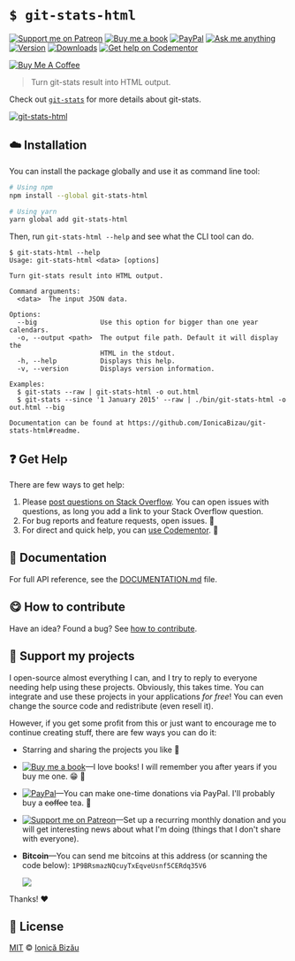 <!-- Please do not edit this file. Edit the `blah` field in the `package.json` instead. If in doubt, open an issue. -->


















# `$ git-stats-html`

 [![Support me on Patreon][badge_patreon]][patreon] [![Buy me a book][badge_amazon]][amazon] [![PayPal][badge_paypal_donate]][paypal-donations] [![Ask me anything](https://img.shields.io/badge/ask%20me-anything-1abc9c.svg)](https://github.com/IonicaBizau/ama) [![Version](https://img.shields.io/npm/v/git-stats-html.svg)](https://www.npmjs.com/package/git-stats-html) [![Downloads](https://img.shields.io/npm/dt/git-stats-html.svg)](https://www.npmjs.com/package/git-stats-html) [![Get help on Codementor](https://cdn.codementor.io/badges/get_help_github.svg)](https://www.codementor.io/johnnyb?utm_source=github&utm_medium=button&utm_term=johnnyb&utm_campaign=github)

<a href="https://www.buymeacoffee.com/H96WwChMy" target="_blank"><img src="https://www.buymeacoffee.com/assets/img/custom_images/yellow_img.png" alt="Buy Me A Coffee"></a>







> Turn git-stats result into HTML output.






Check out [`git-stats`](https://github.com/IonicaBizau/git-stats) for more details about git-stats.






[![git-stats-html](http://i.imgur.com/hnSUlCx.png)](#)







## :cloud: Installation

You can install the package globally and use it as command line tool:


```sh
# Using npm
npm install --global git-stats-html

# Using yarn
yarn global add git-stats-html
```


Then, run `git-stats-html --help` and see what the CLI tool can do.


```
$ git-stats-html --help
Usage: git-stats-html <data> [options]

Turn git-stats result into HTML output.

Command arguments:
  <data>  The input JSON data.

Options:
  --big                Use this option for bigger than one year calendars.
  -o, --output <path>  The output file path. Default it will display the
                       HTML in the stdout.
  -h, --help           Displays this help.
  -v, --version        Displays version information.

Examples:
  $ git-stats --raw | git-stats-html -o out.html
  $ git-stats --since '1 January 2015' --raw | ./bin/git-stats-html -o out.html --big

Documentation can be found at https://github.com/IonicaBizau/git-stats-html#readme.
```






















## :question: Get Help

There are few ways to get help:



 1. Please [post questions on Stack Overflow](https://stackoverflow.com/questions/ask). You can open issues with questions, as long you add a link to your Stack Overflow question.
 2. For bug reports and feature requests, open issues. :bug:
 3. For direct and quick help, you can [use Codementor](https://www.codementor.io/johnnyb). :rocket:





## :memo: Documentation

For full API reference, see the [DOCUMENTATION.md][docs] file.












## :yum: How to contribute
Have an idea? Found a bug? See [how to contribute][contributing].


## :sparkling_heart: Support my projects
I open-source almost everything I can, and I try to reply to everyone needing help using these projects. Obviously,
this takes time. You can integrate and use these projects in your applications *for free*! You can even change the source code and redistribute (even resell it).

However, if you get some profit from this or just want to encourage me to continue creating stuff, there are few ways you can do it:


 - Starring and sharing the projects you like :rocket:
 - [![Buy me a book][badge_amazon]][amazon]—I love books! I will remember you after years if you buy me one. :grin: :book:
 - [![PayPal][badge_paypal]][paypal-donations]—You can make one-time donations via PayPal. I'll probably buy a ~~coffee~~ tea. :tea:
 - [![Support me on Patreon][badge_patreon]][patreon]—Set up a recurring monthly donation and you will get interesting news about what I'm doing (things that I don't share with everyone).
 - **Bitcoin**—You can send me bitcoins at this address (or scanning the code below): `1P9BRsmazNQcuyTxEqveUsnf5CERdq35V6`

    ![](https://i.imgur.com/z6OQI95.png)


Thanks! :heart:
























## :scroll: License

[MIT][license] © [Ionică Bizău][website]






[license]: /LICENSE
[website]: https://ionicabizau.net
[contributing]: /CONTRIBUTING.md
[docs]: /DOCUMENTATION.md
[badge_patreon]: https://ionicabizau.github.io/badges/patreon.svg
[badge_amazon]: https://ionicabizau.github.io/badges/amazon.svg
[badge_paypal]: https://ionicabizau.github.io/badges/paypal.svg
[badge_paypal_donate]: https://ionicabizau.github.io/badges/paypal_donate.svg
[patreon]: https://www.patreon.com/ionicabizau
[amazon]: http://amzn.eu/hRo9sIZ
[paypal-donations]: https://www.paypal.com/cgi-bin/webscr?cmd=_s-xclick&hosted_button_id=RVXDDLKKLQRJW
